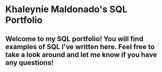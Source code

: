 # Khaleynie Maldonado's SQL Portfolio

## Welcome to my SQL portfolio! You will find examples of SQL I've written here. Feel free to take a look around and let me know if you have any questions!
